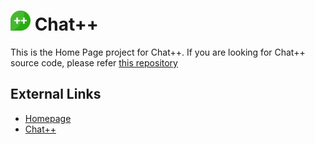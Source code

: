 ![chatpp](./img/icon32.png) Chat++
=================

This is the Home Page project for Chat++.
If you are looking for Chat++ source code, please refer [this repository](https://github.com/wataridori/chatpp)

External Links
--------------

* [Homepage](http://chatpp.thangtd.com)
* [Chat++](https://github.com/wataridori/chatpp)

